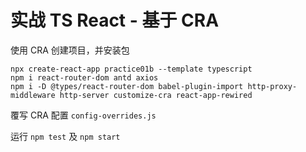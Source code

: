 # 实战 TS React - 基于 CRA

使用 CRA 创建项目，并安装包

```shell
npx create-react-app practice01b --template typescript
npm i react-router-dom antd axios
npm i -D @types/react-router-dom babel-plugin-import http-proxy-middleware http-server customize-cra react-app-rewired
```

覆写 CRA 配置 `config-overrides.js`

运行 `npm test` 及 `npm start`

